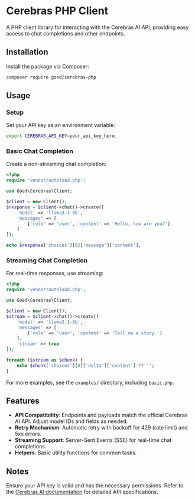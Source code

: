 # Cerebras PHP Client

A PHP client library for interacting with the Cerebras AI API, providing easy access to chat completions and other endpoints.

## Installation

Install the package via Composer:

```bash
composer require goed/cerebras-php
```

## Usage

### Setup

Set your API key as an environment variable:

```bash
export CEREBRAS_API_KEY=your_api_key_here
```

### Basic Chat Completion

Create a non-streaming chat completion:

```php
<?php
require 'vendor/autoload.php';

use Goed\Cerebras\Client;

$client = new Client();
$response = $client->chat()->create([
    'model' => 'llama3.1-8b',
    'messages' => [
        ['role' => 'user', 'content' => 'Hello, how are you?']
    ]
]);

echo $response['choices'][0]['message']['content'];
```

### Streaming Chat Completion

For real-time responses, use streaming:

```php
<?php
require 'vendor/autoload.php';

use Goed\Cerebras\Client;

$client = new Client();
$stream = $client->chat()->create([
    'model' => 'llama3.1-8b',
    'messages' => [
        ['role' => 'user', 'content' => 'Tell me a story.']
    ],
    'stream' => true
]);

foreach ($stream as $chunk) {
    echo $chunk['choices'][0]['delta']['content'] ?? '';
}
```

For more examples, see the `examples/` directory, including `basic.php`.

## Features

- **API Compatibility**: Endpoints and payloads match the official Cerebras AI API. Adjust model IDs and fields as needed.
- **Retry Mechanism**: Automatic retry with backoff for 429 (rate limit) and 5xx errors.
- **Streaming Support**: Server-Sent Events (SSE) for real-time chat completions.
- **Helpers**: Basic utility functions for common tasks.

## Notes

Ensure your API key is valid and has the necessary permissions. Refer to the [Cerebras AI documentation](https://docs.cerebras.ai) for detailed API specifications.
